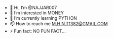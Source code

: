 - 👋 Hi, I’m @NAJJAR007
- 👀 I’m interested in MONEY
- 🌱 I’m currently learning PYTHON
- 📫 How to reach me M.H.N.T1382@GMAIL.COM
- ⚡ Fun fact: NO FUN FACT...
<!---
NAJJAR007/NAJJAR007 is a ✨ special ✨ repository because its `README.md` (this file) appears on your GitHub profile.
You can click the Preview link to take a look at your changes.
--->
